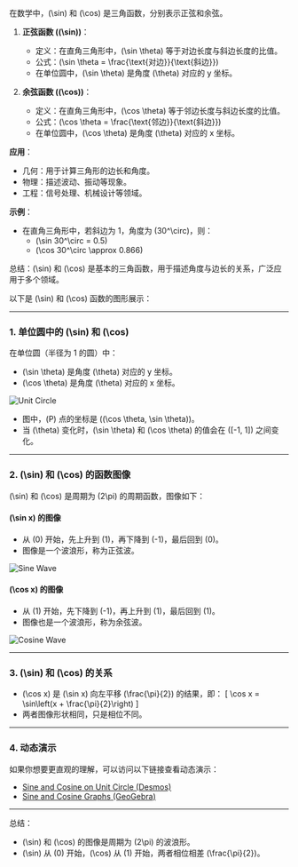 在数学中，\(\sin\) 和 \(\cos\) 是三角函数，分别表示正弦和余弦。

1. **正弦函数 (\(\sin\))**：
   - 定义：在直角三角形中，\(\sin \theta\) 等于对边长度与斜边长度的比值。
   - 公式：\(\sin \theta = \frac{\text{对边}}{\text{斜边}}\)
   - 在单位圆中，\(\sin \theta\) 是角度 \(\theta\) 对应的 y 坐标。

2. **余弦函数 (\(\cos\))**：
   - 定义：在直角三角形中，\(\cos \theta\) 等于邻边长度与斜边长度的比值。
   - 公式：\(\cos \theta = \frac{\text{邻边}}{\text{斜边}}\)
   - 在单位圆中，\(\cos \theta\) 是角度 \(\theta\) 对应的 x 坐标。

**应用**：
- 几何：用于计算三角形的边长和角度。
- 物理：描述波动、振动等现象。
- 工程：信号处理、机械设计等领域。

**示例**：
- 在直角三角形中，若斜边为 1，角度为 \(30^\circ\)，则：
  - \(\sin 30^\circ = 0.5\)
  - \(\cos 30^\circ \approx 0.866\)

总结：\(\sin\) 和 \(\cos\) 是基本的三角函数，用于描述角度与边长的关系，广泛应用于多个领域。


以下是 \(\sin\) 和 \(\cos\) 函数的图形展示：

---

### **1. 单位圆中的 \(\sin\) 和 \(\cos\)**
在单位圆（半径为 1 的圆）中：
- \(\sin \theta\) 是角度 \(\theta\) 对应的 y 坐标。
- \(\cos \theta\) 是角度 \(\theta\) 对应的 x 坐标。

![Unit Circle](https://www.mathsisfun.com/geometry/images/unit-circle-sin-cos-tan.svg)

- 图中，\(P\) 点的坐标是 \((\cos \theta, \sin \theta)\)。
- 当 \(\theta\) 变化时，\(\sin \theta\) 和 \(\cos \theta\) 的值会在 \([-1, 1]\) 之间变化。

---

### **2. \(\sin\) 和 \(\cos\) 的函数图像**
\(\sin\) 和 \(\cos\) 是周期为 \(2\pi\) 的周期函数，图像如下：

#### **\(\sin x\) 的图像**
- 从 \(0\) 开始，先上升到 \(1\)，再下降到 \(-1\)，最后回到 \(0\)。
- 图像是一个波浪形，称为正弦波。

![Sine Wave](https://www.mathsisfun.com/algebra/images/sine-graph.svg)

#### **\(\cos x\) 的图像**
- 从 \(1\) 开始，先下降到 \(-1\)，再上升到 \(1\)，最后回到 \(1\)。
- 图像也是一个波浪形，称为余弦波。

![Cosine Wave](https://www.mathsisfun.com/algebra/images/cosine-graph.svg)

---

### **3. \(\sin\) 和 \(\cos\) 的关系**
- \(\cos x\) 是 \(\sin x\) 向左平移 \(\frac{\pi}{2}\) 的结果，即：
  \[
  \cos x = \sin\left(x + \frac{\pi}{2}\right)
  \]
- 两者图像形状相同，只是相位不同。

---

### **4. 动态演示**
如果你想要更直观的理解，可以访问以下链接查看动态演示：
- [Sine and Cosine on Unit Circle (Desmos)](https://www.desmos.com/calculator/w0rkrw0qkz)
- [Sine and Cosine Graphs (GeoGebra)](https://www.geogebra.org/m/W7dAdgqc)

---

总结：
- \(\sin\) 和 \(\cos\) 的图像是周期为 \(2\pi\) 的波浪形。
- \(\sin\) 从 \(0\) 开始，\(\cos\) 从 \(1\) 开始，两者相位相差 \(\frac{\pi}{2}\)。
